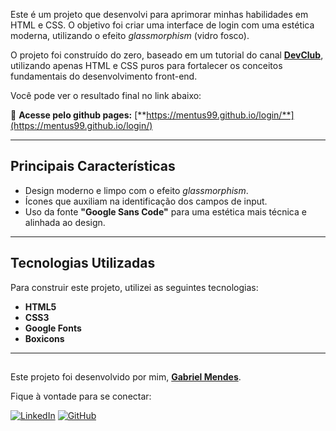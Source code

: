 Este é um projeto que desenvolvi para aprimorar minhas habilidades em HTML e CSS. O objetivo foi criar uma interface de login com uma estética moderna, utilizando o efeito *glassmorphism* (vidro fosco).

O projeto foi construído do zero, baseado em um tutorial do canal **[DevClub]([https://www.youtube.com/@DevClubRodolfoMori](https://www.youtube.com/@canaldevclub))**, utilizando apenas HTML e CSS puros para fortalecer os conceitos fundamentais do desenvolvimento front-end.

Você pode ver o resultado final no link abaixo:

🔗 **Acesse pelo github pages:** [**https://mentus99.github.io/login/**](https://mentus99.github.io/login/)

---

## Principais Características

-   Design moderno e limpo com o efeito *glassmorphism*.
-   Ícones que auxiliam na identificação dos campos de input.
-   Uso da fonte **"Google Sans Code"** para uma estética mais técnica e alinhada ao design.

---

## Tecnologias Utilizadas

Para construir este projeto, utilizei as seguintes tecnologias:

-   **HTML5**
-   **CSS3**
-   **Google Fonts**
-   **Boxicons**

---

##
Este projeto foi desenvolvido por mim, **[Gabriel Mendes](https://x.com/G2bryel)**.

Fique à vontade para se conectar:

[![LinkedIn](https://img.shields.io/badge/LinkedIn-0077B5?style=for-the-badge&logo=linkedin&logoColor=white)](https://www.linkedin.com/in/gabriel-mendes2499/)
[![GitHub](https://img.shields.io/badge/GitHub-181717?style=for-the-badge&logo=github&logoColor=white)](https://github.com/mentus99/)
